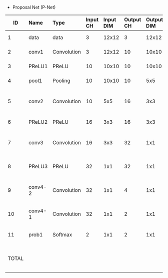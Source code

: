 * Proposal Net (P-Net)

| ID | Name | Type | Input CH | Input DIM | Output CH | Output DIM | OPS | Mem |
| -- | :--- | :--- | :--- | :--- | :--- |:--- | :--- | :--- | 
| 1	| data	| data		| 3	| 12x12	| 3	| 12x12		| activation	432 | 
| 2	| conv1	| Convolution	| 3	| 12x12	| 10	| 10x10 |	macc	27k | activation	1000 | param	280| 
| 3	| PReLU1| 	PReLU	| 	10	| 10x10	| 10	| 10x10	| comp	1000 | activation	1000 | 
| 4	| pool1	| Pooling	| 	10	| 10x10	| 10	| 5x5	| comp	1000 | activation	250 | 
| 5	| conv2	| Convolution	| 10	| 5x5	| 16	| 3x3	| macc	12.96k | activation	144<br>param	1.46k | 
| 6	| PReLU2| 	PReLU	| 	16	| 3x3	| 16	| 3x3	| comp	144 | activation	144
| 7	| conv3	| Convolution		| 16	| 3x3	| 32	| 1x1	| macc	4.61k | activation	32<br>param	4.64k | 
| 8	| PReLU3| 	PReLU		| 32	| 1x1	| 32	| 1x1	| comp	32<br>activation	32| 
| 9	| conv4-2	| Convolution	| 	32	| 1x1	| 4	| 1x1 | 	macc	128 | activation	4<br>param	132| 
| 10	| conv4-1	| Convolution	| 	32	| 1x1	| 2	| 1x1	| macc	64 | activation	2<br>param	66 | 
| 11	| prob1	| Softmax		| 2	| 1x1	| 2	| 1x1 | add	2<br>div	2<br>exp	2 | activation	2 |
| TOTAL | | | | | | |	macc	44.76k<br>comp	2.18k | add	2<br>div	2<br>exp	2 | activation	3.04k<br>param	6.57k |
